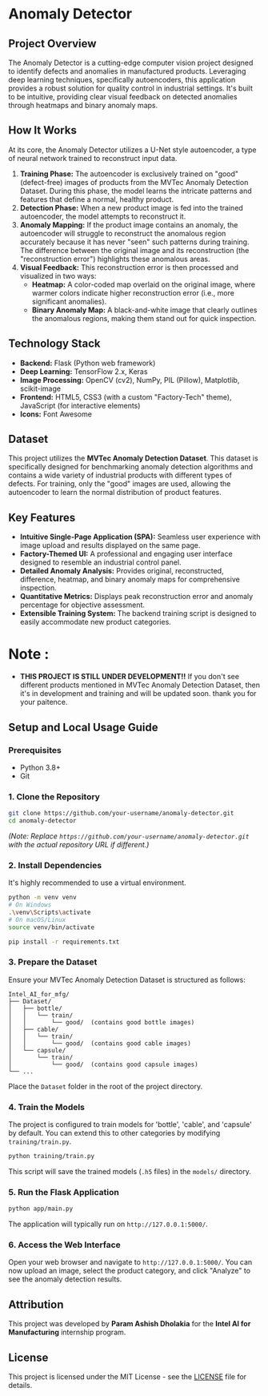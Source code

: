# Anomaly Detector

## Project Overview
The Anomaly Detector is a cutting-edge computer vision project designed to identify defects and anomalies in manufactured products. Leveraging deep learning techniques, specifically autoencoders, this application provides a robust solution for quality control in industrial settings. It's built to be intuitive, providing clear visual feedback on detected anomalies through heatmaps and binary anomaly maps.

## How It Works
At its core, the Anomaly Detector utilizes a U-Net style autoencoder, a type of neural network trained to reconstruct input data.

1.  **Training Phase:** The autoencoder is exclusively trained on "good" (defect-free) images of products from the MVTec Anomaly Detection Dataset. During this phase, the model learns the intricate patterns and features that define a normal, healthy product.
2.  **Detection Phase:** When a new product image is fed into the trained autoencoder, the model attempts to reconstruct it.
3.  **Anomaly Mapping:** If the product image contains an anomaly, the autoencoder will struggle to reconstruct the anomalous region accurately because it has never "seen" such patterns during training. The difference between the original image and its reconstruction (the "reconstruction error") highlights these anomalous areas.
4.  **Visual Feedback:** This reconstruction error is then processed and visualized in two ways:
    *   **Heatmap:** A color-coded map overlaid on the original image, where warmer colors indicate higher reconstruction error (i.e., more significant anomalies).
    *   **Binary Anomaly Map:** A black-and-white image that clearly outlines the anomalous regions, making them stand out for quick inspection.

## Technology Stack
*   **Backend:** Flask (Python web framework)
*   **Deep Learning:** TensorFlow 2.x, Keras
*   **Image Processing:** OpenCV (cv2), NumPy, PIL (Pillow), Matplotlib, scikit-image
*   **Frontend:** HTML5, CSS3 (with a custom "Factory-Tech" theme), JavaScript (for interactive elements)
*   **Icons:** Font Awesome

## Dataset
This project utilizes the **MVTec Anomaly Detection Dataset**. This dataset is specifically designed for benchmarking anomaly detection algorithms and contains a wide variety of industrial products with different types of defects. For training, only the "good" images are used, allowing the autoencoder to learn the normal distribution of product features.

## Key Features
*   **Intuitive Single-Page Application (SPA):** Seamless user experience with image upload and results displayed on the same page.
*   **Factory-Themed UI:** A professional and engaging user interface designed to resemble an industrial control panel.
*   **Detailed Anomaly Analysis:** Provides original, reconstructed, difference, heatmap, and binary anomaly maps for comprehensive inspection.
*   **Quantitative Metrics:** Displays peak reconstruction error and anomaly percentage for objective assessment.
*   **Extensible Training System:** The backend training script is designed to easily accommodate new product categories.

# Note :
* **THIS PROJECT IS STILL UNDER DEVELOPMENT!!** If you don't see different products mentioned in MVTec Anomaly Detection Dataset, then it's in development and training and will be updated soon. thank you for your paitence.

## Setup and Local Usage Guide

### Prerequisites
*   Python 3.8+
*   Git

### 1. Clone the Repository
```bash
git clone https://github.com/your-username/anomaly-detector.git
cd anomaly-detector
```
*(Note: Replace `https://github.com/your-username/anomaly-detector.git` with the actual repository URL if different.)*

### 2. Install Dependencies
It's highly recommended to use a virtual environment.
```bash
python -m venv venv
# On Windows
.\venv\Scripts\activate
# On macOS/Linux
source venv/bin/activate

pip install -r requirements.txt
```

### 3. Prepare the Dataset
Ensure your MVTec Anomaly Detection Dataset is structured as follows:
```
Intel_AI_for_mfg/
├── Dataset/
│   ├── bottle/
│   │   └── train/
│   │       └── good/  (contains good bottle images)
│   ├── cable/
│   │   └── train/
│   │       └── good/  (contains good cable images)
│   └── capsule/
│       └── train/
│           └── good/  (contains good capsule images)
└── ...
```
Place the `Dataset` folder in the root of the project directory.

### 4. Train the Models
The project is configured to train models for 'bottle', 'cable', and 'capsule' by default. You can extend this to other categories by modifying `training/train.py`.
```bash
python training/train.py
```
This script will save the trained models (`.h5` files) in the `models/` directory.

### 5. Run the Flask Application
```bash
python app/main.py
```
The application will typically run on `http://127.0.0.1:5000/`.

### 6. Access the Web Interface
Open your web browser and navigate to `http://127.0.0.1:5000/`.
You can now upload an image, select the product category, and click "Analyze" to see the anomaly detection results.

## Attribution
This project was developed by **Param Ashish Dholakia** for the **Intel AI for Manufacturing** internship program.

## License
This project is licensed under the MIT License - see the [LICENSE](LICENSE) file for details.
